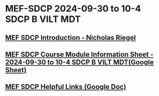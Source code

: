 #  MEF-SDCP 2024-09-30 to 10-4 SDCP B VILT MDT

## [MEF SDCP Introduction - Nicholas Riegel](https://docs.google.com/presentation/d/1yPQTpFKl3nMnwUvdQUkEeW5b-5gMIIe3NLMtL1YdSNk/edit?usp=sharing)

## [MEF SDCP Course Module Information Sheet - 2024-09-30 to 10-4 SDCP B VILT MDT(Google Sheet)](https://docs.google.com/spreadsheets/d/18Cv4_AG4Dj1fSXFOw17FdK2SR6dHL1FOMA63c-VtZDE/edit?usp=sharing)

## [MEF SDCP Helpful Links (Google Doc)](https://docs.google.com/document/d/1CEhzOy3CoO7A5GLpZ-TgOyks7mE6EZ4iq-6ft3hRnw0/edit?usp=sharing)
